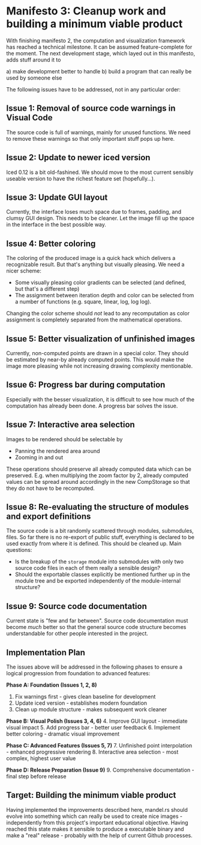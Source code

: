 # Manifesto 3: Cleanup work and building a minimum viable product

With finishing manifesto 2, the computation and visualization framework has reached a technical milestone. It can be assumed feature-complete for the moment. The next development stage, which layed out in this manifesto, adds stuff around it to

a) make development better to handle
b) build a program that can really be used by someone else

The following issues have to be addressed, not in any particular order:

## Issue 1: Removal of source code warnings in Visual Code

The source code is full of warnings, mainly for unused functions. We need to remove these warnings so that only important stuff pops up here.

## Issue 2: Update to newer iced version

Iced 0.12 is a bit old-fashined. We should move to the most current sensibly useable version to have the richest feature set (hopefully…).

## Issue 3: Update GUI layout

Currently, the interface loses much space due to frames, padding, and clumsy GUI design. This needs to be cleaner. Let the image fill up the space in the interface in the best possible way.

## Issue 4: Better coloring

The coloring of the produced image is a quick hack which delivers a recognizable result. But that's anything but visually pleasing. We need a nicer scheme:

* Some visually pleasing color gradients can be selected (and defined, but that's a different step)
* The assignment between iteration depth and color can be selected from a number of functions (e.g. square, linear, log, log log).

Changing the color scheme should _not_ lead to any recomputation as color assignment is completely separated from the mathematical operations.

## Issue 5: Better visualization of unfinished images

Currently, non-computed points are drawn in a special color. They should be estimated by near-by already computed points. This would make the image more pleasing while not increasing drawing complexity mentionable.

## Issue 6: Progress bar during computation

Especially with the besser visualization, it is difficult to see how much of the computation has already been done. A progress bar solves the issue.

## Issue 7: Interactive area selection

Images to be rendered should be selectable by

* Panning the rendered area around
* Zooming in and out

These operations should preserve all already computed data which can be preserved. E.g. when multiplying the zoom factor by 2, already computed values can be spread around accordingly in the new CompStorage so that they do not have to be recomputed.

## Issue 8: Re-evaluating the structure of modules and export definitions

The source code is a bit randomly scattered through modules, submodules, files. So far there is no re-export of public stuff, everything is declared to be used exactly from where it is defined. This should be cleaned up. Main questions:

* Is the breakup of the `storage` module into submodules with only two source code files in each of them really a sensible design?
* Should the exportable classes explicitly be mentioned further up in the module tree and be exported independently of the module-internal structure?

## Issue 9: Source code documentation

Current state is "few and far between". Source code documentation must become _much_ better so that the general source code structure becomes understandable for other people interested in the project.

## Implementation Plan

The issues above will be addressed in the following phases to ensure a logical progression from foundation to advanced features:

**Phase A: Foundation (Issues 1, 2, 8)**
1. Fix warnings first - gives clean baseline for development
2. Update iced version - establishes modern foundation  
3. Clean up module structure - makes subsequent work cleaner

**Phase B: Visual Polish (Issues 3, 4, 6)**
4. Improve GUI layout - immediate visual impact
5. Add progress bar - better user feedback
6. Implement better coloring - dramatic visual improvement

**Phase C: Advanced Features (Issues 5, 7)**
7. Unfinished point interpolation - enhanced progressive rendering
8. Interactive area selection - most complex, highest user value

**Phase D: Release Preparation (Issue 9)**
9. Comprehensive documentation - final step before release

## Target: Building the minimum viable product

Having implemented the improvements described here, mandel.rs should evolve into something which can really be used to create nice images - independently from this project's important educational objective. Having reached this state makes it sensible to produce a executable binary and make a "real" release - probably with the help of current Github processes.
